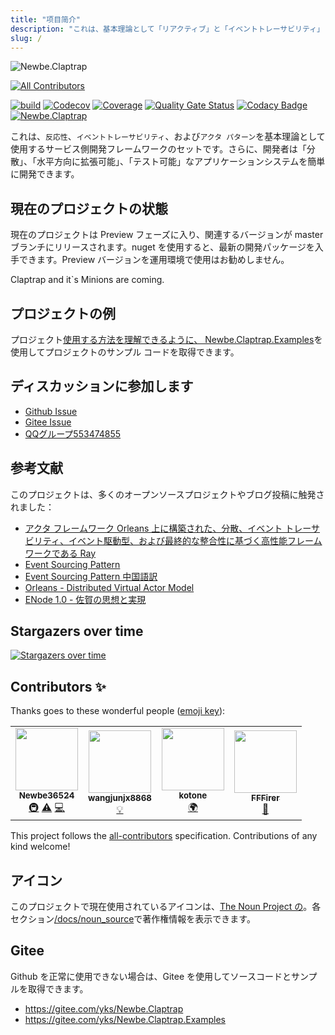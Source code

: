 ```yaml
---
title: "项目简介"
description: "これは、基本理論として「リアクティブ」と「イベントトレーサビリティ」と「アクタモード」を使用するサービス側開発フレームワークのセットです。さらに、開発者は「分散」、「水平方向に拡張可能」、「テスト可能」なアプリケーションシステムを簡単に開発できます。"
slug: /
---
```


![Newbe.Claptrap](https://www.newbe.pro/images/main_banner.png)

<!-- ALL-CONTRIBUTORS-BADGE:START - Do not remove or modify this section -->

[![All Contributors](https://img.shields.io/badge/all_contributors-4-orange.svg?style=flat-square)](#contributors-)

<!-- ALL-CONTRIBUTORS-BADGE:END -->

[![build](https://github.com/newbe36524/Newbe.Claptrap/workflows/Claptrap/badge.svg)](https://github.com/newbe36524/Newbe.Claptrap/actions) [![Codecov](https://img.shields.io/codecov/c/github/newbe36524/Newbe.Claptrap)](https://codecov.io/gh/newbe36524/Newbe.Claptrap) [![Coverage](https://sonarcloud.io/api/project_badges/measure?project=newbe36524_Newbe.Claptrap&metric=coverage)](https://sonarcloud.io/dashboard?id=newbe36524_Newbe.Claptrap) [![Quality Gate Status](https://sonarcloud.io/api/project_badges/measure?project=newbe36524_Newbe.Claptrap&metric=alert_status)](https://sonarcloud.io/dashboard?id=newbe36524_Newbe.Claptrap) [![Codacy Badge](https://api.codacy.com/project/badge/Grade/1fd0e7443364414ca0003dab27f9f9b8)](https://www.codacy.com/manual/472158246/Newbe.Claptrap?utm_source=github.com&utm_medium=referral&utm_content=newbe36524/Newbe.Claptrap&utm_campaign=Badge_Grade) [![Newbe.Claptrap](https://img.shields.io/nuget/v/Newbe.Claptrap?label=Newbe.Claptrap%20nuget&logo=Newbe.Claptrap&style=flat-square)](https://www.nuget.org/packages/Newbe.Claptrap/)

これは、`反応性`、`イベントトレーサビリティ`、および`アクタ パターン`を基本理論として使用するサービス側開発フレームワークのセットです。さらに、開発者は「分散」、「水平方向に拡張可能」、「テスト可能」なアプリケーションシステムを簡単に開発できます。

## 現在のプロジェクトの状態

現在のプロジェクトは Preview フェーズに入り、関連するバージョンが master ブランチにリリースされます。nuget を使用すると、最新の開発パッケージを入手できます。Preview バージョンを運用環境で使用はお勧めしません。

Claptrap and it`s Minions are coming.

## プロジェクトの例

プロジェクト[使用する方法を理解できるように、 Newbe.Claptrap.Examples](https://github.com/newbe36524/Newbe.Claptrap.Examples)を使用してプロジェクトのサンプル コードを取得できます。

## ディスカッションに参加します

- [Github Issue](https://github.com/newbe36524/Newbe.Claptrap/issues)
- [Gitee Issue](https://gitee.com/yks/Newbe.Claptrap/issues)
- [QQグループ553474855](https://jq.qq.com/?_wv=1027&k=5uJGXf5)

## 参考文献

このプロジェクトは、多くのオープンソースプロジェクトやブログ投稿に触発されました：

- [アクタ フレームワーク Orleans 上に構築された、分散、イベント トレーサビリティ、イベント駆動型、および最終的な整合性に基づく高性能フレームワークである Ray](https://github.com/RayTale/Ray)
- [Event Sourcing Pattern](https://docs.microsoft.com/en-us/previous-versions/msp-n-p/dn589792%28v%3dpandp.10%29)
- [Event Sourcing Pattern 中国語訳](https://www.infoq.cn/article/event-sourcing)
- [Orleans - Distributed Virtual Actor Model](https://github.com/dotnet/orleans)
- [ENode 1.0 - 佐賀の思想と実現](http://www.cnblogs.com/netfocus/p/3149156.html)

## Stargazers over time

[![Stargazers over time](https://starchart.cc/newbe36524/Newbe.Claptrap.svg)](https://starchart.cc/newbe36524/Newbe.Claptrap)

## Contributors ✨

Thanks goes to these wonderful people ([emoji key](https://allcontributors.org/docs/en/emoji-key)):

<!-- ALL-CONTRIBUTORS-LIST:START - Do not remove or modify this section -->
<!-- prettier-ignore-start -->
<!-- markdownlint-disable -->
<table>
  <tbody>
  <tr>
    <td align="center"><a href="https://www.newbe.pro"><img src="https://avatars1.githubusercontent.com/u/7685462?v=4" width="100px;" alt=""/><br /><sub><b>Newbe36524</b></sub></a><br /><a href="#infra-newbe36524" title="Infrastructure (Hosting, Build-Tools, etc)">🚇</a> <a href="https://github.com/newbe36524/Newbe.Claptrap/commits?author=newbe36524" title="Tests">⚠️</a> <a href="https://github.com/newbe36524/Newbe.Claptrap/commits?author=newbe36524" title="Code">💻</a></td>
    <td align="center"><a href="https://github.com/wangjunjx8868"><img src="https://avatars3.githubusercontent.com/u/5389565?v=4" width="100px;" alt=""/><br /><sub><b>wangjunjx8868</b></sub></a><br /><a href="#example-wangjunjx8868" title="Examples">💡</a></td>
    <td align="center"><a href="https://github.com/kotoneme"><img src="https://avatars3.githubusercontent.com/u/43395111?v=4" width="100px;" alt=""/><br /><sub><b>kotone</b></sub></a><br /><a href="#translation-kotoneme" title="Translation">🌍</a></td>
    <td align="center"><a href="https://github.com/FFFirer"><img src="https://avatars2.githubusercontent.com/u/22254170?v=4" width="100px;" alt=""/><br /><sub><b>FFFirer</b></sub></a><br /><a href="https://github.com/newbe36524/Newbe.Claptrap/issues?q=author%3AFFFirer" title="Bug reports">🐛</a></td>
  </tr>
  </tbody>
</table>

<!-- markdownlint-enable -->
<!-- prettier-ignore-end -->

<!-- ALL-CONTRIBUTORS-LIST:END -->

This project follows the [all-contributors](https://github.com/all-contributors/all-contributors) specification. Contributions of any kind welcome!

## アイコン

このプロジェクトで現在使用されているアイコンは、[The Noun Project の](https://thenounproject.com/)。各セクション[/docs/noun_source](https://github.com/newbe36524/Newbe.Claptrap/tree/master/docs/noun_source)で著作権情報を表示できます。

## Gitee

Github を正常に使用できない場合は、Gitee を使用してソースコードとサンプルを取得できます。

- <https://gitee.com/yks/Newbe.Claptrap>
- <https://gitee.com/yks/Newbe.Claptrap.Examples>

